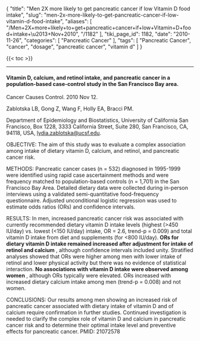 {
    "title": "Men 2X more likely to get pancreatic cancer if low Vitamin D food intake",
    "slug": "men-2x-more-likely-to-get-pancreatic-cancer-if-low-vitamin-d-food-intake",
    "aliases": [
        "/Men+2X+more+likely+to+get+pancreatic+cancer+if+low+Vitamin+D+food+intake+\u2013+Nov+2010",
        "/1182"
    ],
    "tiki_page_id": 1182,
    "date": "2010-11-26",
    "categories": [
        "Pancreatic Cancer"
    ],
    "tags": [
        "Pancreatic Cancer",
        "cancer",
        "dosage",
        "pancreatic cancer",
        "vitamin d"
    ]
}


{{< toc >}}

---

#### Vitamin D, calcium, and retinol intake, and pancreatic cancer in a population-based case-control study in the San Francisco Bay area.

Cancer Causes Control. 2010 Nov 12. 

Zablotska LB, Gong Z, Wang F, Holly EA, Bracci PM.

Department of Epidemiology and Biostatistics, University of California San Francisco, Box 1228, 3333 California Street, Suite 280, San Francisco, CA, 94118, USA, lydia.zablotska@ucsf.edu.

OBJECTIVE: The aim of this study was to evaluate a complex association among intake of dietary vitamin D, calcium, and retinol, and pancreatic cancer risk.

METHODS: Pancreatic cancer cases (n = 532) diagnosed in 1995-1999 were identified using rapid case ascertainment methods and were frequency matched to population-based controls (n = 1,701) in the San Francisco Bay Area. Detailed dietary data were collected during in-person interviews using a validated semi-quantitative food-frequency questionnaire. Adjusted unconditional logistic regression was used to estimate odds ratios (ORs) and confidence intervals.

RESULTS: In men, increased pancreatic cancer risk was associated with currently recommended dietary vitamin D intake levels (highest (>450 IU/day) vs. lowest (<150 IU/day) intake, OR = 2.6, trend-p = 0.009) and total vitamin D intake from diet and supplements (for <800 IU/day).  **ORs for dietary vitamin D intake remained increased after adjustment for intake of retinol and calcium** , although confidence intervals included unity. Stratified analyses showed that ORs were higher among men with lower intake of retinol and lower physical activity but there was no evidence of statistical interaction.  **No associations with vitamin D intake were observed among women** , although ORs typically were elevated. ORs increased with increased dietary calcium intake among men (trend-p = 0.008) and not women.

CONCLUSIONS: Our results among men showing an increased risk of pancreatic cancer associated with dietary intake of vitamin D and of calcium require confirmation in further studies. Continued investigation is needed to clarify the complex role of vitamin D and calcium in pancreatic cancer risk and to determine their optimal intake level and preventive effects for pancreatic cancer. PMID: 21072578